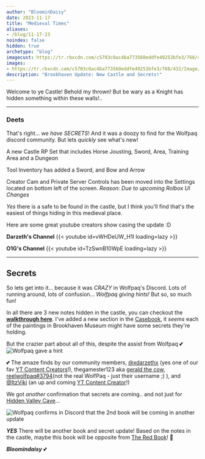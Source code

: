 ```yaml
---
author: "BloominDaisy"
date: 2023-11-17
title: "Medieval Times"
aliases:
- /blog/11-17-23
noindex: false
hidden: true
archetype: "blog"
imagecust: https://tr.rbxcdn.com/c5703c0ac4ba773560eddfe49253bfe3/768/432/Image/Png
images:
- https://tr.rbxcdn.com/c5703c0ac4ba773560eddfe49253bfe3/768/432/Image/Png
description: "Brookhaven Update: New Castle and Secrets!"
---
```


Welcome to ye Castle! Behold my thrown! But be wary as a Knight has hidden something within these walls!..

---

### Deets

That's right... _we have SECRETS_! And it was a doozy to find for the Wolfpaq discord community. But lets _quickly_ see what's new!

A new Castle RP Set that includes Horse Jousting, Sword, Area, Training Area and a Dungeon

Tool Inventory has added a Sword, and Bow and Arrow


Creator Cam and Private Server Controls has been moved into the Settings located on bottom left of the screen. _Reason: Due to upcoming Rolbox UI Changes_

_Yes_ there is a safe to be found in the castle, but I think you'll find that's the easiest of things hiding in this medieval place.

Here are some great youtube creators show casing the update :D


**Darzeth's Channel**
{{< youtube id=vWHDeUW_H1I loading=lazy >}}

**O1G's Channel**
{{< youtube id=TzSwnB10WpE loading=lazy >}}


---

## Secrets

So lets get into it... because it was _CRAZY_ in Wolfpaq's Discord. Lots of running around, lots of confusion... _Wolfpaq giving hints!_ But so, so much fun!

In all there are 3 new notes hidden in the castle, you can checkout the **[walkthrough here](/lore/quests/knight_of_the_castle)**. I've added a new section in the [Casebook](/casebook/museum/), it _seems_ each of the paintings in Brookhaven Museum might have some secrets they're holding. 

But the crazier part about all of this, despite the assist from Wolfpaq <span class="emojify">💕</span>
![Wolfpaq gave a hint](/images/bh/wolfpaq_castle_hint.jpg)

<span class="emojify">💕</span> The amaze finds by our community members, [@xdarzethx](https://discord.com/channels/482308357248647177/870010373976236052/1175131989972623500) (yes one of our fav [YT Content Creators](https://www.youtube.com/@XdarzethX)!), thegamester123 aka [gerald the cow](https://discord.com/channels/482308357248647177/870010373976236052/1175147650547462286), [reelwolfpaq#3794](https://discord.com/channels/482308357248647177/870010373976236052/1175151060390772746)(not the real WolfPaq - just their username ;) ), and [@ItzViki](https://discord.com/channels/482308357248647177/870010373976236052/1175150834770788392) (an up and coming [YT Content Creator](https://www.youtube.com/@itzviki)!)

We got _another_ confirmation that secrets are coming.. and not just for [Hidden Valley Cave](/casebook/interesting/hidden_valley_cave/#wolfpaq-confirms)...

![Wolfpaq confirms in Discord that the 2nd book will be coming in another update](/images/bh/wolf_confirm_2nd_book.jpg)

**_YES_** There will be another book and secret update! Based on the notes in the castle, maybe this book will be opposite from [The Red Book](/lore/special_tools/the_red_book)!  <span class="emojify">🤯</span>

_**Bloomindaisy**_ <span class="nowrap"><span class="emojify">💕</span>